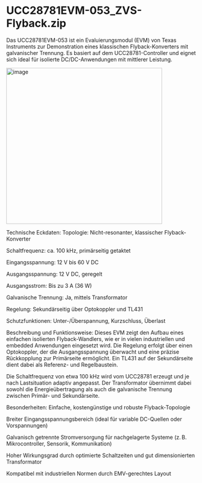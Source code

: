 # UCC28781EVM-053_ZVS-Flyback.zip

Das UCC28781EVM-053 ist ein Evaluierungsmodul (EVM) von Texas Instruments zur Demonstration eines klassischen Flyback-Konverters mit galvanischer Trennung. Es basiert auf dem UCC28781-Controller und eignet sich ideal für isolierte DC/DC-Anwendungen mit mittlerer Leistung.



<img width="413" alt="image" src="https://github.com/user-attachments/assets/ff9b1bb4-5b40-4d9b-8596-ab5068b728e4" />




Technische Eckdaten:
Topologie: Nicht-resonanter, klassischer Flyback-Konverter

Schaltfrequenz: ca. 100 kHz, primärseitig getaktet

Eingangsspannung: 12 V bis 60 V DC

Ausgangsspannung: 12 V DC, geregelt

Ausgangsstrom: Bis zu 3 A (36 W)

Galvanische Trennung: Ja, mittels Transformator

Regelung: Sekundärseitig über Optokoppler und TL431

Schutzfunktionen: Unter-/Überspannung, Kurzschluss, Überlast


Beschreibung und Funktionsweise:
Dieses EVM zeigt den Aufbau eines einfachen isolierten Flyback-Wandlers, wie er in vielen industriellen und embedded Anwendungen eingesetzt wird.
Die Regelung erfolgt über einen Optokoppler, der die Ausgangsspannung überwacht und eine präzise Rückkopplung zur Primärseite ermöglicht.
Ein TL431 auf der Sekundärseite dient dabei als Referenz- und Regelbaustein.

Die Schaltfrequenz von etwa 100 kHz wird vom UCC28781 erzeugt und je nach Lastsituation adaptiv angepasst. Der Transformator übernimmt dabei sowohl die Energieübertragung als auch die galvanische Trennung zwischen Primär- und Sekundärseite.


Besonderheiten:
Einfache, kostengünstige und robuste Flyback-Topologie

Breiter Eingangsspannungsbereich (ideal für variable DC-Quellen oder Vorspannungen)

Galvanisch getrennte Stromversorgung für nachgelagerte Systeme (z. B. Mikrocontroller, Sensorik, Kommunikation)

Hoher Wirkungsgrad durch optimierte Schaltzeiten und gut dimensionierten Transformator

Kompatibel mit industriellen Normen durch EMV-gerechtes Layout
